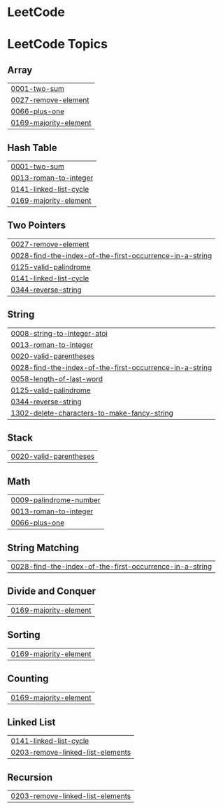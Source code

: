 # LeetCode
<!---LeetCode Topics Start-->
# LeetCode Topics
## Array
|  |
| ------- |
| [0001-two-sum](https://github.com/MeetChangrani/LeetCode/tree/master/0001-two-sum) |
| [0027-remove-element](https://github.com/MeetChangrani/LeetCode/tree/master/0027-remove-element) |
| [0066-plus-one](https://github.com/MeetChangrani/LeetCode/tree/master/0066-plus-one) |
| [0169-majority-element](https://github.com/MeetChangrani/LeetCode/tree/master/0169-majority-element) |
## Hash Table
|  |
| ------- |
| [0001-two-sum](https://github.com/MeetChangrani/LeetCode/tree/master/0001-two-sum) |
| [0013-roman-to-integer](https://github.com/MeetChangrani/LeetCode/tree/master/0013-roman-to-integer) |
| [0141-linked-list-cycle](https://github.com/MeetChangrani/LeetCode/tree/master/0141-linked-list-cycle) |
| [0169-majority-element](https://github.com/MeetChangrani/LeetCode/tree/master/0169-majority-element) |
## Two Pointers
|  |
| ------- |
| [0027-remove-element](https://github.com/MeetChangrani/LeetCode/tree/master/0027-remove-element) |
| [0028-find-the-index-of-the-first-occurrence-in-a-string](https://github.com/MeetChangrani/LeetCode/tree/master/0028-find-the-index-of-the-first-occurrence-in-a-string) |
| [0125-valid-palindrome](https://github.com/MeetChangrani/LeetCode/tree/master/0125-valid-palindrome) |
| [0141-linked-list-cycle](https://github.com/MeetChangrani/LeetCode/tree/master/0141-linked-list-cycle) |
| [0344-reverse-string](https://github.com/MeetChangrani/LeetCode/tree/master/0344-reverse-string) |
## String
|  |
| ------- |
| [0008-string-to-integer-atoi](https://github.com/MeetChangrani/LeetCode/tree/master/0008-string-to-integer-atoi) |
| [0013-roman-to-integer](https://github.com/MeetChangrani/LeetCode/tree/master/0013-roman-to-integer) |
| [0020-valid-parentheses](https://github.com/MeetChangrani/LeetCode/tree/master/0020-valid-parentheses) |
| [0028-find-the-index-of-the-first-occurrence-in-a-string](https://github.com/MeetChangrani/LeetCode/tree/master/0028-find-the-index-of-the-first-occurrence-in-a-string) |
| [0058-length-of-last-word](https://github.com/MeetChangrani/LeetCode/tree/master/0058-length-of-last-word) |
| [0125-valid-palindrome](https://github.com/MeetChangrani/LeetCode/tree/master/0125-valid-palindrome) |
| [0344-reverse-string](https://github.com/MeetChangrani/LeetCode/tree/master/0344-reverse-string) |
| [1302-delete-characters-to-make-fancy-string](https://github.com/MeetChangrani/LeetCode/tree/master/1302-delete-characters-to-make-fancy-string) |
## Stack
|  |
| ------- |
| [0020-valid-parentheses](https://github.com/MeetChangrani/LeetCode/tree/master/0020-valid-parentheses) |
## Math
|  |
| ------- |
| [0009-palindrome-number](https://github.com/MeetChangrani/LeetCode/tree/master/0009-palindrome-number) |
| [0013-roman-to-integer](https://github.com/MeetChangrani/LeetCode/tree/master/0013-roman-to-integer) |
| [0066-plus-one](https://github.com/MeetChangrani/LeetCode/tree/master/0066-plus-one) |
## String Matching
|  |
| ------- |
| [0028-find-the-index-of-the-first-occurrence-in-a-string](https://github.com/MeetChangrani/LeetCode/tree/master/0028-find-the-index-of-the-first-occurrence-in-a-string) |
## Divide and Conquer
|  |
| ------- |
| [0169-majority-element](https://github.com/MeetChangrani/LeetCode/tree/master/0169-majority-element) |
## Sorting
|  |
| ------- |
| [0169-majority-element](https://github.com/MeetChangrani/LeetCode/tree/master/0169-majority-element) |
## Counting
|  |
| ------- |
| [0169-majority-element](https://github.com/MeetChangrani/LeetCode/tree/master/0169-majority-element) |
## Linked List
|  |
| ------- |
| [0141-linked-list-cycle](https://github.com/MeetChangrani/LeetCode/tree/master/0141-linked-list-cycle) |
| [0203-remove-linked-list-elements](https://github.com/MeetChangrani/LeetCode/tree/master/0203-remove-linked-list-elements) |
## Recursion
|  |
| ------- |
| [0203-remove-linked-list-elements](https://github.com/MeetChangrani/LeetCode/tree/master/0203-remove-linked-list-elements) |
<!---LeetCode Topics End-->